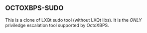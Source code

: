 ## OCTOXBPS-SUDO

This is a clone of LXQt sudo tool (without LXQt libs). It is the *ONLY* priviledge escalation tool supported by OctoXBPS.
